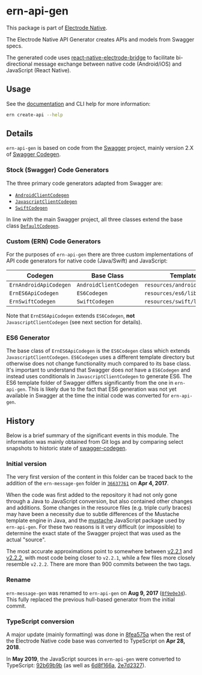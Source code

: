 # ern-api-gen

This package is part of [Electrode Native][1].

The Electrode Native API Generator creates APIs and models from Swagger specs.

The generated code uses [react-native-electrode-bridge][5] to facilitate
bi-directional message exchange between native code (Android/iOS) and
JavaScript (React Native).

## Usage

See the [documentation][2] and CLI help for more information:

```sh
ern create-api --help
```

## Details

`ern-api-gen` is based on code from the [Swagger][3] project, mainly version
2.X of [Swagger Codegen][4].

### Stock (Swagger) Code Generators

The three primary code generators adapted from Swagger are:

- [`AndroidClientCodegen`](src/languages/AndroidClientCodegen.ts)
- [`JavascriptClientCodegen`](src/languages/JavascriptClientCodegen.ts)
- [`SwiftCodegen`](src/languages/SwiftCodegen.ts)

In line with the main Swagger project, all three classes extend the base class
[`DefaultCodegen`](src/DefaultCodegen.ts).

### Custom (ERN) Code Generators

For the purposes of `ern-api-gen` there are three custom implementations
of API code generators for native code (Java/Swift) and JavaScript:

Codegen | Base Class | Template Folder
--- | --- | ---
`ErnAndroidApiCodegen` | `AndroidClientCodegen` | `resources/android/libraries/ern/`
`ErnES6ApiCodegen` | `ES6Codegen` | `resources/es6/libraries/ern/`
`ErnSwiftCodegen` | `SwiftCodegen` | `resources/swift/libraries/ern/`

Note that `ErnES6ApiCodegen` extends `ES6Codegen`, **not**
`JavascriptClientCodegen` (see next section for details).

### ES6 Generator

The base class of `ErnES6ApiCodegen` is the `ES6Codegen` class which extends
`JavascriptClientCodegen`. `ES6Codegen` uses a different template directory but
otherwise does not change functionality much compared to its base class. It's
important to understand that Swagger does _not_ have a `ES6Codegen` and instead
uses conditionals in `JavascriptClientCodegen` to generate ES6. The ES6
template folder of Swagger differs significantly from the one in `ern-api-gen`.
This is likely due to the fact that ES6 generation was not yet available in
Swagger at the time the initial code was converted for `ern-api-gen`.

## History

Below is a brief summary of the significant events in this module. The
information was mainly obtained from Git logs and by comparing select snapshots
to historic state of [swagger-codegen][4].

### Initial version

The very first version of the content in this folder can be traced back to the
addition of the `ern-message-gen` folder in [`36637761`][9] on **Apr 4, 2017**.

When the code was first added to the repository it had not only
gone through a Java to JavaScript conversion, but also contained other changes
and additions. Some changes in the resource files (e.g. triple curly braces)
may have been a necessity due to subtle differences of the Mustache template
engine in Java, and the [mustache][6] JavaScript package used by `ern-api-gen`.
For these two reasons is it very difficult (or impossible) to determine the
exact state of the Swagger project that was used as the actual "source".

The most accurate approximations point to somewhere between [v2.2.1][7] and
[v2.2.2][8], with most code being closer to `v2.2.1`, while a few files more
closely resemble `v2.2.2`. There are more than 900 commits between the two
tags.

### Rename

`ern-message-gen` was renamed to `ern-api-gen` on **Aug 9, 2017**
([`0f9e0e34`][10]). This fully replaced the previous hull-based generator from
the initial commit.

### TypeScript conversion

A major update (mainly formatting) was done in [8fea575a][11] when the rest of
the Electrode Native code base was converted to TypeScript on **Apr 28, 2018**.

In **May 2019**, the JavaScript sources in `ern-api-gen` were converted to
TypeScript: [92b69b9b][12] (as well as [6d8f166a][13], [2e7d2327][14]).

[1]: https://native.electrode.io/
[2]: https://native.electrode.io/cli-commands/create-api.html
[3]: https://swagger.io/
[4]: https://github.com/swagger-api/swagger-codegen
[5]: https://github.com/electrode-io/react-native-electrode-bridge
[6]: https://www.npmjs.com/package/mustache
[7]: https://github.com/swagger-api/swagger-codegen/releases/tag/v2.2.1
[8]: https://github.com/swagger-api/swagger-codegen/releases/tag/v2.2.2
[9]: https://github.com/electrode-io/electrode-native/commit/36637761224d473baf2f99d6c23dadfe799ed9d6
[10]: https://github.com/electrode-io/electrode-native/commit/0f9e0e34ab720144dcc30158a0e450e4505855bd
[11]: https://github.com/electrode-io/electrode-native/commit/8fea575af1c7fdb76fee2c30e09a5e1d20f898cc
[12]: https://github.com/electrode-io/electrode-native/commit/92b69b9b4ffd74b1ce2113f71a32fcaedabcf314
[13]: https://github.com/electrode-io/electrode-native/commit/6d8f166aac5bba0d4bea1224d49874ef375a26f3
[14]: https://github.com/electrode-io/electrode-native/commit/2e7d23272db2c0783654b921850ce68c6c0f3300
